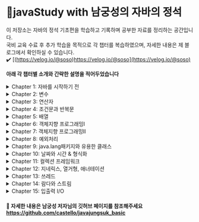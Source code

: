 # 📒javaStudy with 남궁성의 자바의 정석
이 저장소는 자바의 정석 기초편을 학습하고 기록하며 공부한 자료를 정리하는 공간입니다.  
국비 교육 수료 후 추가 학습을 목적으로 각 챕터를 복습하였으며, 자세한 내용은 제 블로그에서 확인하실 수 있습니다.  
✔️  [(https://velog.io/@soso)https://velog.io/@soso](https://velog.io/@soso)

**아래 각 챕터별 소개와 간략한 설명을 적어두었습니다**

<details>
<summary>Chapter 1: 자바를 시작하기 전</summary>
 
### Chapter 1: 자바를 시작하기 전
이 장에서는 자바 프로그래밍을 시작하기 전에 필요한 기초적인 내용.

#### 자바 소개:
- 자바 언어의 역사와 특징에 대한 개요를 제공.
- 왜 자바가 널리 사용되고 있는지에 대한 이유를 설명.

#### 개발 환경 설정:
- 자바 개발을 위한 환경을 구축하는 방법을 안내.
- JDK(Java Development Kit)와 JRE(Java Runtime Environment) 설치 방법을 다룸.

🔷 자바개발도구(JDK8) 설치

[Windows] https://github.com/ojdkbuild/ojdkbuild/releases/download/java-1.8.0-openjdk-1.8.0.292-1.b10/java-1.8.0-openjdk-1.8.0.292-1.b10.ojdkbuild.windows.x86_64.zip
[Mac] SDKMAN을 이용해서 openJDK설치

SDKMAN 설치 - https://sdkman.io/install
 $ curl -s "https://get.sdkman.io" | bash
 $ source "$HOME/.sdkman/bin/sdkman-init.sh"    
SDKMAN 명령어
 $ sdk version  <--- sdkman 버전출력  
 $ sdk list java  <-- 설치 가능 & 설치된 JDK목록  
 $ sdk install java 8.0.292-zulu <--- 지정된 JDK설치(원하는 종류와 버전 지정)  
 $ sdk default java 8.0.292-zulu <--- 사용할 java버전을 변경(모든 쉘에 적용)
 $ sdk use java 8.0.292-zulu <--- 사용할 java버전을 변경(현재 쉘에만 적용)  
 $ sdk current java <--- 현재 사용중인 java버전 출력  
 $ echo $JAVA_HOME  <--- JAVA_HOME으로 지정된 경로 출력
[참고] openJDK버전별 다운로드 - https://jdk.java.net/archive/

#### 이클립스 설치 및 사용법:
- 이클립스(Java IDE)를 설치하는 방법과 설정을 안내.
- 이클립스를 사용하여 자바 프로젝트를 생성하고 관리하는 방법을 설명.

🔷 통합 개발 환경(eclipse) 설치

[Windows] https://www.eclipse.org/downloads/download.php?file=/technology/epp/downloads/release/2019-09/R/eclipse-jee-2019-09-R-win32-x86_64.zip
[Mac] https://www.eclipse.org/downloads/download.php?file=/technology/epp/downloads/release/2019-09/R/eclipse-java-2019-09-R-macosx-cocoa-x86_64.dmg&mirror_id=1273

[eclipse.ini]
-startup
../Eclipse/plugins/org.eclipse.equinox.launcher_1.5.500.v20190715-1310.jar
--launcher.library
../Eclipse/plugins/org.eclipse.equinox.launcher.cocoa.macosx.x86_64_1.1.1100.v20190907-0426
-product
org.eclipse.epp.package.java.product
-showsplash
org.eclipse.epp.package.common
--launcher.defaultAction
openFile
--launcher.defaultAction
openFile
--launcher.appendVmargs
-vm
/Users/seongnamkung/.sdkman/candidates/java/8.0.292-zulu/bin
-vmargs
-Dosgi.requiredJavaVersion=1.8
-Dosgi.instance.area.default=@user.home/eclipse-workspace
-XX:+UseG1GC
-XX:+UseStringDeduplication
--add-modules=ALL-SYSTEM
-XstartOnFirstThread
-Dorg.eclipse.swt.internal.carbon.smallFonts
-Dosgi.requiredJavaVersion=1.8
-Dosgi.dataAreaRequiresExplicitInit=true
-Xms256m
-Xmx1024m
--add-modules=ALL-SYSTEM
-Xdock:icon=../Resources/Eclipse.icns
-XstartOnFirstThread
-Dorg.eclipse.swt.internal.carbon.smallFonts
</details>

<details>
<summary>Chapter 2: 변수</summary>

### Chapter 2: 변수
Chapter 2에서는 프로그래밍에서 가장 기본적인 요소 중 하나인 변수와 관련된 주제 설명.

#### 화면에 글자 출력:
- 자바로 화면에 텍스트를 출력하는 방법. 

#### 변수의 선언과 저장:
- 변수를 선언하고 값을 저장하는 방법.
- 다양한 데이터 유형(정수, 실수, 문자열 등)을 다루며, 변수의 사용법과 규칙을 설명.

#### 데이터 타입:
- 자바에서 사용되는 주요 데이터 타입(**int**, **double**, **String** 등)에 대해 자세히 설명 및 각 데이터 타입의 특징과 사용 사례를 다룸.

#### 변수 범위와 수명:
- 변수의 범위와 수명에 대한 개념을 소개.
- 블록 범위 변수, 전역 변수 등의 차이를 설명하고, 변수의 수명이 어떻게 관리되는지 설명.

#### 상수:
- 상수(constant)를 정의하고 사용하는 방법.
- 상수를 사용하여 값이 변경되지 않아야 하는 경우를 처리하는 방법을 설명.

#### 변수 초기화:
- 변수를 초기화하는 방법과 초기화하지 않았을 때의 동작을 설명.
- 초기화되지 않은 변수 사용에 따른 오류를 방지하기 위한 안내를 제공.
  </details>
<details>
<summary>Chapter 3: 연산자</summary>
  
### Chapter 3: 연산자
Chapter 3에서는 자바 프로그래밍에서 핵심 요소 중 하나인 연산자와 연산자의 종류, 그리고 연산자의 우선순위에 대한 내용.  
연산자의 중요성을 강조하며, 연산자를 올바르게 이해하고 활용하는 데 도움을 주는 내용을 다룸.

#### 연산자의 종류:
- **산술 연산자:** 덧셈, 뺄셈, 곱셈, 나눗셈 등과 같이 수학적인 계산에 사용되는 연산자를 설명.
- **비교 연산자:** 값들을 비교하고 관계를 확인하는 연산자를 다룸.
- **논리 연산자:** 논리적 조건을 평가하고 복합 조건을 만들기 위한 연산자를 설명.
- **대입 연산자:** 변수에 값을 할당하거나 수정하는 데 사용되는 연산자를 다룸.
- **기타 연산자:** 비트 연산자, 삼항 연산자 등 다양한 연산자 유형을 설명.

#### 연산자의 우선순위:
- 연산자들 간의 우선순위 규칙을 설명하고, 연산자 우선순위를 변경하기 위한 괄호 사용법을 안내.
- 우선순위에 따라 연산이 어떻게 수행되는지를 설명.

</details>

<details>
<summary>Chapter 4: 조건문과 반복문</summary> 
 
### Chapter 4: 조건문과 반복문

Chapter 4에서는 프로그램의 흐름을 제어하기 위한 조건문과 반복문에 대한 내용.

#### if문:
- if문을 사용하여 조건을 검사하고, 조건이 참인 경우 특정 코드 블록을 실행하는 방법을 설명.

### if-else문:
- if-else문을 사용하여 조건에 따라 서로 다른 코드 블록을 실행하는 방법.

#### 스위치문:
- switch문을 사용하여 다중 조건 분기를 처리하는 방법을 설명.

#### 반복문 (for문, while문):
- for문을 사용하여 반복 작업을 수행하는 방법을 설명. 카운터 제어 루프와 함께 사용되며, 반복 횟수를 지정할 때 유용.
- while문을 사용하여 조건에 따라 반복 작업을 수행하는 방법. 조건을 만족하는 동안 반복하는 것.

#### break와 continue:
- break와 continue 문을 사용하여 반복문의 흐름을 제어하는 방법을 설명.

</details>

<details>
<summary>Chapter 5: 배열</summary> 
 
### Chapter 5: 배열

#### 배열의 선언과 생성:
배열을 선언하고 생성하는 방법을 설명. 
- 배열은 여러 데이터를 하나의 변수로 다룰 때 유용.
- 배열의 데이터 유형, 이름, 크기를 지정하는 방법.

#### 배열의 길이:
배열의 길이를 확인하는 방법을 설명.
- 배열의 길이는 배열에 포함된 요소의 개수를 나타냄.
- 배열 길이를 활용하여 반복문과 조건문에서 배열을 다루는 방법 설명.

#### 스트링 배열의 선언과 생성:
문자열 배열을 선언하고 생성하는 방법. 
- 문자열 배열은 여러 문자열을 저장하는 데 사용.
- 문자열 배열을 다루기 위한 예제 코드를 제공.

#### 2차원 배열:
2차원 배열을 선언하고 생성하는 방법을 설명. 
- 2차원 배열은 행과 열로 구성된 데이터 구조.
- 2차원 배열의 요소에 접근하고 조작하는 방법.


</details>

<details>
<summary>Chapter 6: 객체지향 프로그래밍Ⅰ</summary> 

### Chapter 6: 객체지향 프로그래밍Ⅰ
Chapter 6에서는 객체지향 프로그래밍의 기초 개념과 객체지향 언어에서 객체의 구성요소, 객체 생성과 사용, 클래스의 정의, 클래스 변수와 인스턴스 변수에 대한 내용.
#### 객체지향 언어 소개:
- 객체지향 프로그래밍(OOP)의 개념을 소개, 객체지향 언어의 장점에대한 설명.
- OOP의 주요 특징 중 상속, 캡슐화, 다형성을 간략하게 설명.

#### 객체의 구성요소:
- 객체는 상태(속성)와 동작(메서드)으로 구성, 이 두 가지 구성요소에 대한 설명을 제공.
- 객체는 어떻게 데이터와 기능을 함께 묶어 표현하는지를 설명.

#### 객체 생성과 사용:
객체를 생성하고 사용하는 방법. 
- 클래스를 기반으로 객체를 인스턴스화하는 과정을 설명.
- 객체의 메서드를 호출하여 동작을 수행하는 방법을 제시.
- 
#### 클래스의 정의:
클래스의 정의와 클래스가 무엇인지를 설명. 
- 클래스는 객체의 템플릿 또는 청사진 역할을 함.
- 클래스의 구조와 멤버(변수와 메서드)를 정의하는 방법.

#### 클래스 변수와 인스턴스 변수:
- 클래스 변수와 인스턴스 변수에 대한 개념을 소개하고, 각각의 특징을 설명.
- 클래스 변수는 클래스 전체에서 공유되고, 인스턴스 변수는 각 객체(인스턴스)마다 별도로 존재.

#### 메서드와 메서드 호출:
- 메서드는 클래스에 정의된 동작을 나타내며, 다른 곳에서 재사용 가능한 코드 조각. 
- 메서드 호출은 해당 동작을 실행하는 프로세스.

####  생성자와 객체 초기화:
- 생성자는 객체를 만들 때 호출되며, 초기값을 설정. 
- 객체를 생성하면 해당 클래스의 생성자가 자동으로 호출되어 초기화 작업을 수행.

</details>

<details>
<summary>Chapter 7: 객체지향 프로그래밍Ⅱ</summary> 

### Chapter 7: 객체지향 프로그래밍Ⅱ
Chapter 7에서는 객체지향 프로그래밍의 고급 주제를 다루는 내용.
#### 상속(Inheritance):

- 상속 개념 소개: 하위 클래스가 상위 클래스의 특성과 동작을 상속받는 것.
- 상속을 통해 코드 재사용과 계층적 구조를 만드는 방법을 설명.
#### 오버라이딩(Overriding):
- 메서드 오버라이딩 개념 소개: 하위 클래스에서 상위 클래스의 메서드를 재정의하는 것.
- 다형성을 구현하고 하위 클래스에서 부모 클래스의 메서드를 수정하는 방법을 다룸.

#### 패키지(Packages):
- 패키지의 개념과 사용법을 설명: 관련된 클래스들을 그룹화하는 방법.
- 클래스 관리와 이름 충돌 방지를 위해 패키지를 활용하는 방법을 다룸.
- 
#### 접근 제어자(Access Modifiers):

- 접근 제어자의 역할과 종류 소개: public, private, protected 등.
- 클래스 내부와 외부에서의 접근 권한을 제어하는 방법을 설명.
#### 추상 클래스(Abstract Classes):

- 추상 클래스 개념과 활용법을 다룸: 추상 메서드를 포함한 클래스.
- 추상 클래스를 상속하고 구체적인 동작을 구현하는 방법을 설명.
 
#### 인터페이스(Interfaces):
- 인터페이스의 역할과 구현 방법 소개: 다중 상속을 지원하는 추상 형식.
- 인터페이스를 구현하고 클래스에서 인터페이스 메서드를 정의하는 방법을 다룸.
 
#### 내부 클래스(Inner Classes):

- 내부 클래스의 개념과 종류 소개: 클래스 내부에 정의된 클래스.
- 내부 클래스를 사용하여 캡슐화와 구현 세부 사항을 숨기는 방법을 다룸.

</details>

<details>
<summary>Chapter 8: 예외처리</summary> 
  
### Chapter 8: 예외처리
Chapter 8에서는 예외처리와 관련된 주제 다룸.
#### 예외처리 (Exception Handling):
- 예외처리의 개념과 중요성 소개.
- 프로그램 실행 중에 발생할 수 있는 예외 상황에 대한 대비 방법 설명.
#### try-catch문:
- try와 catch 블록을 사용하여 예외 처리 방법을 다룸.
- 예외가 발생할 경우 어떻게 대응해야 하는지 설명.
#### 예외 발생시키기:
- 개발자가 직접 예외를 발생시키는 방법을 소개.
- 사용자 정의 예외 클래스를 생성하고 예외를 발생시키는 방법 설명.

#### 메서드 예외 선언:
- 메서드가 어떤 예외를 던질 수 있는지 선언하는 방법을 다룸.
- 메서드에서 예외 처리를 하지 않고 호출한 곳으로 예외를 전파하는 방법 설명.

#### finally 블록:
- try-catch 블록 다음에 finally 블록을 사용하여 특정 코드를 항상 실행하는 방법을 설명. 
- 이는 예외가 발생하든 발생하지 않든 실행되어야 하는 코드를 작성할 때 유용.

</details>

<details>
<summary>Chapter 9: java.lang패키지와 유용한 클래스</summary> 

### Chapter 9: java.lang패키지와 유용한 클래스
Chapter 9에서는 자바의 java.lang 패키지와 몇 가지 유용한 클래스에 대한 핵심 내용을 다룸.

#### Object 클래스:
- 모든 클래스의 부모인 Object 클래스에 대한 개념 소개.
- Object 클래스의 기본 메서드(equals(), hashCode(), toString())의 역할과 사용법 설명.
#### String 클래스:
- 문자열을 다루는데 사용되는 String 클래스에 대한 소개.
- 문자열 생성, 연결, 비교, 검색 등의 작업을 수행하는 방법과 주요 메서드 설명.

#### Wrapper 클래스: 
- 기본 데이터 타입(int, double 등)을 객체로 래핑한 Wrapper 클래스에 대한 설명.
- 예를 들어, Integer, Double, Boolean 등.

#### 날짜와 시간 처리: 
- 날짜와 시간을 다루는 Date 클래스와 SimpleDateFormat 클래스에 대한 소개.
- 날짜 형식 지정과 파싱, 시간 계산 등을 다룸.

#### Collections Framework: 
- java.util 패키지에서 제공하는 컬렉션 프레임워크에 대한 개요.
- 리스트, 세트, 맵 등의 자료구조를 사용하는 방법 설명.

#### 예외 클래스: 
- 자주 사용되는 예외 클래스인 NullPointerException, IllegalArgumentException, NumberFormatException 등을 다루며, 예외 처리 방법 설명.

</details>

<details>
<summary>Chapter 10: 날짜와 시간 & 형식화</summary> 

  
### Chapter 10: 날짜와 시간 & 형식화
Chapter 10에서는 날짜와 시간 처리, Calendar 클래스, 그리고 형식화와 관련된 주요 주제를 다룸.

#### 날짜와 시간 (Date and Time):
- 자바에서 날짜와 시간을 다루는 중요성에 대한 개념 소개.
- **java.util.Date** 클래스와 **java.sql.Date** 클래스를 사용하여 날짜와 시간을 다루는 방법 설명.
#### Calendar 클래스:
- Calendar 클래스를 사용하여 날짜와 시간을 계산하고 조작하는 방법을 다룹니다. 예를 들어, 년, 월, 일 등을 조작하는 방법을 설명.
#### 형식화 클래스 (Formatting Classes):
- 날짜와 숫자를 형식화하고 파싱하는 클래스에 대한 개념 소개.

</details>

<details>
<summary>Chapter 11: 컬렉션 프레임워크</summary> 

### Chapter 11: 컬렉션 프레임워크
Chapter 11에서는 Java의 컬렉션 프레임워크에 대한 핵심 내용.

#### 컬렉션 프레임워크 (Collection Framework):
- 컬렉션 프레임워크의 개념 소개와 중요성에 대한 이해.
- 컬렉션 프레임워크의 목적과 공통 인터페이스를 설명합니다.
#### 컬렉션 프레임워크의 핵심 인터페이스:
- **List**, **Set**, **Map** 등의 주요 인터페이스에 대한 설명.
- 각 인터페이스의 특징과 사용 사례를 다룸.
  
#### ArrayList와 LinkedList:
- ArrayList와 LinkedList 클래스를 사용하여 목록을 다루는 방법을 설명.
- 목록에 요소 추가, 제거, 검색, 반복 등을 수행하는 방법을 다룸.
  
#### Stack과 Queue:
- Stack과 Queue 인터페이스와 구현체에 대한 소개.
- 스택과 큐 자료구조의 사용 사례와 기본 동작 방법을 다룹니다.

#### Map과 Iterator:
- Map 인터페이스와 Iterator 인터페이스에 대한 개념 소개.
- 키-값 쌍을 사용하는 맵과 반복자를 사용하여 컬렉션 요소를 순회하는 방법 설명.

#### HashSet와 TreeSet:
- HashSet와 TreeSet 클래스를 사용하여 집합을 다루는 방법을 설명.
- 중복 요소를 허용하지 않는 집합 자료구조의 사용 사례와 동작 방법을 다룸.

#### 이진 탐색 트리:
- 이진 탐색 트리(Binary Search Tree, BST)에 대한 소개.
- BST의 개념과 특징, 데이터 삽입 및 검색 방법을 다룸.

</details>

<details>
<summary>Chapter 12: 지네릭스, 열거형, 애너테이션</summary> 

### Chapter 12: 지네릭스, 열거형, 애너테이션

Chapter 12에서는 지네릭스(Generics), 열거형(Enum), 그리고 애너테이션(Annotation)에 대한 주요 내용.  
이러한 기능들은 자바 프로그래밍을 보다 효율적이고 안전하게 만들어주고, 코드 문서화와 관련된 정보를 추가하는 데 유용 함.

#### 지네릭스 (Generics):
- 지네릭스의 개념 소개: 제네릭 프로그래밍을 통해 타입 안전성을 확보하는 방법을 설명.
- 제네릭 클래스와 메서드 작성, 타입 파라미터의 활용, 와일드카드와 상한/하한 제한 등을 다룸.

#### 열거형 (Enum):
- 열거형(Enumeration)의 개념 소개: 열거형 상수와 열거형 클래스의 생성 방법을 설명.
- 열거형을 사용하여 제한된 값 집합을 나타내고 다루는 방법을 다룸.

#### 애너테이션 (Annotation):
- 애너테이션의 개념 소개: 애너테이션의 역할과 사용 사례에 대한 이해를 제공.
- 빌트인 애너테이션(@Override, @Deprecated 등)과 사용자 정의 애너테이션 작성 방법을 다룸.

</details>

<details>
<summary>Chapter 13: 쓰레드</summary> 

### Chapter 13: 쓰레드

Chapter 13에서는 프로세스와 쓰레드, 멀티쓰레딩의 장단점, 쓰레드의 생명주기와 주요 메서드, 그리고 쓰레드의 동기화에 대한 주요 내용을 다룸.

#### 프로세스와 쓰레드:
- 프로세스와 쓰레드의 개념과 차이점에 대한 소개.
- 멀티쓰레딩을 사용하여 여러 작업을 동시에 처리하는 이점과 한계 설명.
#### 멀티쓰레딩의 장단점:
- 멀티쓰레딩의 장점과 단점에 대한 논의.
- 병렬 처리, 빠른 응답 시간, 자원 공유, 동기화 문제 등을 다루며, 언제 멀티쓰레딩을 사용해야 하는지 설명.

#### 쓰레드의 생명주기와 주요 메서드:
- 쓰레드의 생명주기(생성, 실행, 대기, 종료)와 각 단계에서 사용되는 주요 메서드 설명.
- **start()**, **run()**, **sleep()**, **interrupt()**, **suspend()**, **resume()**, **stop()**, **join()**, **yield()** 등의 메서드와 사용 사례 다룸.
 
#### 쓰레드의 우선순위:
- 쓰레드 우선순위 개념 소개: 쓰레드 스케줄링과 우선순위 부여 방법 설명.

#### 쓰레드의 동기화:
- 쓰레드 간의 공유 데이터와 동기화의 필요성에 대한 이해.
- 동기화 메커니즘과 synchronized 키워드를 사용하여 쓰레드 간의 경쟁 상황을 제어하는 방법을 다룸.

</details>

<details>
<summary>Chapter 14: 람다와 스트림</summary> 
 
### Chapter 14: 람다와 스트림
Chapter 14에서는 람다식(Lambda Expression), 스트림(Stream), 그리고 스트림의 특징, 연산, 그리고 Optional<T> 클래스, collect() 메서드와 Collectors 클래스에 대한 핵심 내용을 다룸.

#### 람다식 (Lambda Expression):
- 람다식의 개념과 장점에 대한 소개.
- 람다식을 사용하여 익명 함수를 정의하고 전달하는 방법 설명.

#### 스트림 (Stream):
- 스트림의 개념과 사용 사례 소개.
- 스트림을 사용하여 데이터 컬렉션을 처리하고 변환하는 방법을 다룸.

#### 스트림의 특징:
- 스트림의 특성(커달리어서 실행, 한 번 소비, 중간 및 최종 연산 등) 설명.
- 병렬 처리를 통한 성능 향상을 위한 스트림 활용 방법을 다룸.

#### 스트림의 연산:
- 스트림 연산(필터링, 매핑, 정렬, 그룹화 등)과 각 연산의 역할 및 사용법 설명.

#### Optional<T>:
- Optional<T> 클래스를 사용하여 값의 존재 여부를 다루는 방법과 null을 피하는 방법 설명.

#### collect()와 Collectors:
- collect() 메서드와 Collectors 클래스를 사용하여 스트림 요소를 수집하고 그룹화하는 방법을 다룸.

</details>

<details>
<summary>Chapter 15: 입출력 I/O</summary> 

### Chapter 15: 입출력 I/O
Chapter 15에서는 입출력(I/O)과 스트림(Stream)에 관한 주요 내용.  
입출력 처리와 스트림, 바이트 및 문자 기반 입출력, 표준 입출력, 직렬화 등 입출력에 관련된 중요한 개념과 기능을 다룸.

#### 입출력(I/O)과 스트림:
- 입출력(I/O)의 개념과 중요성에 대한 소개.
- 스트림을 통한 데이터의 입출력 처리 방법 설명.

#### InputStream과 OutputStream:
- **InputStream**과 **OutputStream** 클래스를 사용하여 바이트 기반 입출력을 다룸.
- 데이터를 바이트 단위로 읽고 쓰는 방법을 설명.

#### PrintStream:
- **PrintStream** 클래스를 사용하여 텍스트 출력을 다룸.
- 표준 출력, 파일 출력, 문자열 출력 등을 다루며, 포맷팅과 함께 사용하는 방법을 설명.

#### 문자 기반 스트림 - Reader와 Writer:
- **Reader**와 **Writer** 클래스를 사용하여 문자 기반 입출력을 다룸.
- 문자 데이터를 문자 단위로 읽고 쓰는 방법을 설명.

#### StringReader와 StringWriter:
- **StringReader**와 **StringWriter** 클래스를 사용하여 문자열을 스트림으로 처리하는 방법을 다룸.

#### BufferedReader와 BufferedWriter:
- **BufferedReader**와 **BufferedWriter** 클래스를 사용하여 버퍼를 활용하여 효율적인 입출력을 다룸.

#### 표준 입출력(Standard I/O):
- 표준 입력과 표준 출력을 다루며, 키보드로부터 입력을 받고 화면에 출력하는 방법을 설명.

#### 직렬화(Serialization)와 ObjectInputStream, ObjectOutputStream:
- 객체 직렬화와 역직렬화의 개념과 사용법에 대한 소개.
- **ObjectInputStream**과 **ObjectOutputStream** 클래스를 사용하여 객체를 파일로 저장하고 읽는 방법을 다룸.

</details>

#### 📌 자세한 내용은 남궁성 저자님의 깃허브 페이지를 참조해주세요 https://github.com/castello/javajungsuk_basic

